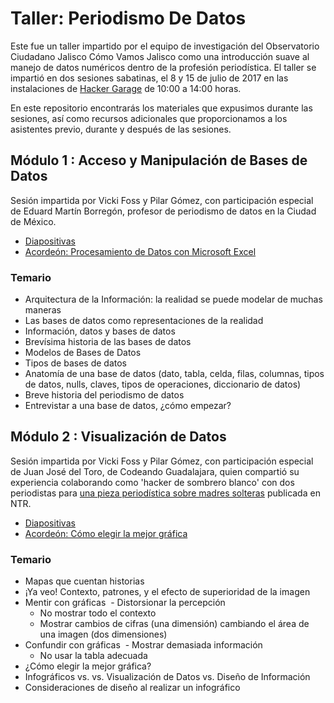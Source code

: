 # Taller: Periodismo De Datos

Este fue un taller impartido por el equipo de investigación del Observatorio Ciudadano Jalisco Cómo Vamos Jalisco como una introducción suave al manejo de datos numéricos dentro de la profesión periodística. El taller se impartió en dos sesiones sabatinas, el 8 y 15 de julio de 2017 en las instalaciones de [Hacker Garage](https://www.facebook.com/hackergarage) de 10:00 a 14:00 horas. 

En este repositorio encontrarás los materiales que expusimos durante las sesiones, así como recursos adicionales que proporcionamos a los asistentes previo, durante y después de las sesiones. 

## Módulo 1 : Acceso y Manipulación de Bases de Datos

Sesión impartida por Vicki Foss y Pilar Gómez, con participación especial de Eduard Martín Borregón, profesor de periodismo de datos en la Ciudad de México. 

- [Diapositivas](https://docs.google.com/presentation/d/1WyJlHRbpfSfGZpIjyVIAj-oLni5zcmYq-Jzg1Syr_GA/edit?usp=sharing)  
- [Acordeón: Procesamiento de Datos con Microsoft Excel](https://github.com/JaliscoComoVamos/PeriodismoDeDatos/raw/master/Acordeo%CC%81n%20del%20Procesamiento%20de%20Datos.pdf)

### Temario
- Arquitectura de la Información: la realidad se puede modelar de muchas maneras
- Las bases de datos como representaciones de la realidad
- Información, datos y bases de datos
- Brevísima historia de las bases de datos
- Modelos de Bases de Datos
- Tipos de bases de datos
- Anatomía de una base de datos (dato, tabla, celda, filas, columnas, tipos de datos, nulls, claves, tipos de operaciones, diccionario de datos)
- Breve historia del periodismo de datos
- Entrevistar a una base de datos, ¿cómo empezar?

## Módulo 2 : Visualización de Datos 

Sesión impartida por Vicki Foss y Pilar Gómez, con participación especial de Juan José del Toro, de Codeando Guadalajara, quien compartió su experiencia colaborando como 'hacker de sombrero blanco' con dos periodistas para [una pieza periodística sobre madres solteras](http://www.ntrguadalajara.com/post.php?id_nota=46153) publicada en NTR.  

- [Diapositivas](https://docs.google.com/presentation/d/1K9XJtu13dl1kduANn-t_Kv7pSFdi8I2bRpxLmpOaKBE/edit)
- [Acordeón: Cómo elegir la mejor gráfica ]()

### Temario
- Mapas que cuentan historias
- ¡Ya veo! Contexto, patrones, y el efecto de superioridad de la imagen
- Mentir con gráficas
  - Distorsionar la percepción
  - No mostrar todo el contexto
  - Mostrar cambios de cifras (una dimensión) cambiando el área de una imagen (dos dimensiones)
- Confundir con gráficas
  - Mostrar demasiada información
  - No usar la tabla adecuada
 - ¿Cómo elegir la mejor gráfica?
 - Infográficos vs. vs. Visualización de Datos vs. Diseño de Información
 - Consideraciones de diseño al realizar un infográfico

